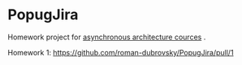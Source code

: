 # PopugJira

Homework project for [asynchronous architecture cources](https://education.borshev.com/architecture) .

Homework 1: https://github.com/roman-dubrovsky/PopugJira/pull/1
